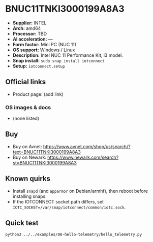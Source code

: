 # BNUC11TNKI3000199A8A3

- **Supplier:** INTEL
- **Arch:** amd64
- **Processor:** TBD
- **AI acceleration:** —
- **Form factor:** Mini PC (NUC 11)
- **OS support:** Windows / Linux
- **Description:** Intel NUC 11 Performance Kit, i3 model.
- **Snap install:** `sudo snap install iotconnect`
- **Setup:** `iotconnect.setup`

## Official links
- Product page: (add link)

### OS images & docs
- (none listed)

## Buy
- Buy on Avnet: https://www.avnet.com/shop/us/search/?text=BNUC11TNKI3000199A8A3
- Buy on Newark: https://www.newark.com/search?st=BNUC11TNKI3000199A8A3

## Known quirks
- Install `snapd` (and `apparmor` on Debian/armhf), then reboot before installing snaps.
- If the IOTCONNECT socket path differs, set `IOTC_SOCKET=/var/snap/iotconnect/common/iotc.sock`.

## Quick test
```bash
python3 ../../examples/00-hello-telemetry/hello_telemetry.py
```
